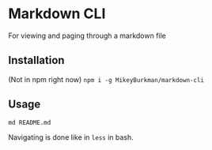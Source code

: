 # Markdown CLI
For viewing and paging through a markdown file

## Installation
(Not in npm right now)
`npm i -g MikeyBurkman/markdown-cli`

## Usage
`md README.md`

Navigating is done like in `less` in bash.